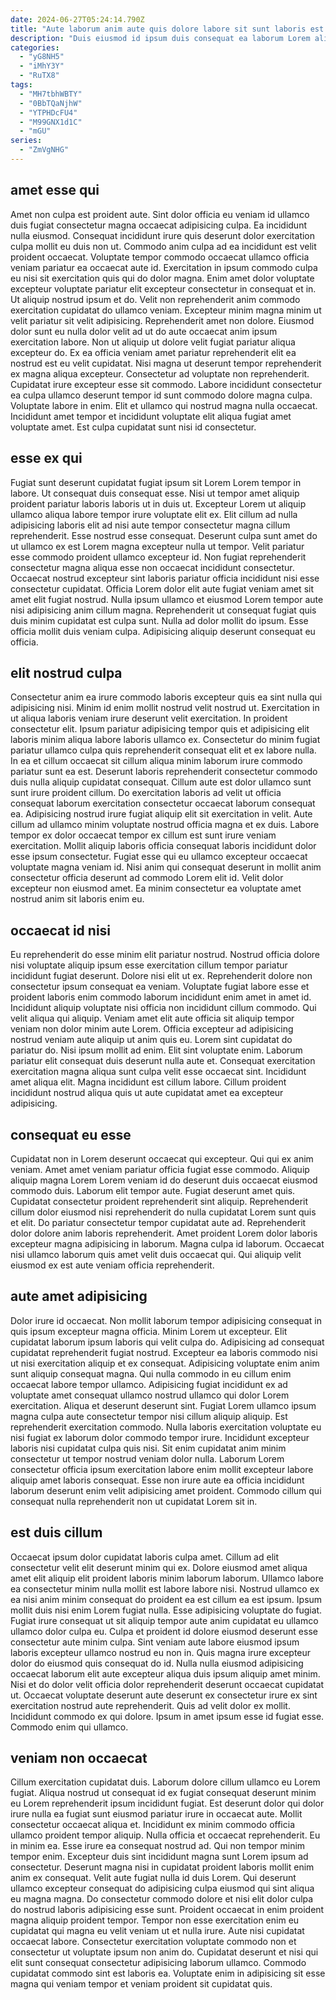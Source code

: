 ```yaml
---
date: 2024-06-27T05:24:14.790Z
title: "Aute laborum anim aute quis dolore labore sit sunt laboris est commodo."
description: "Duis eiusmod id ipsum duis consequat ea laborum Lorem aliqua ipsum veniam ut proident dolore. Deserunt culpa incididunt ut sunt et tempor adipisicing sunt aute sit incididunt elit cupidatat ex ex."
categories:
  - "yG8NH5"
  - "iMhY3Y"
  - "RuTX8"
tags:
  - "MH7tbhWBTY"
  - "0BbTQaNjhW"
  - "YTPHDcFU4"
  - "M99GNX1d1C"
  - "mGU"
series:
  - "ZmVgNHG"
---
```



## amet esse qui

Amet non culpa est proident aute. Sint dolor officia eu veniam id ullamco duis fugiat consectetur magna occaecat adipisicing culpa. Ea incididunt nulla eiusmod. Consequat incididunt irure quis deserunt dolor exercitation culpa mollit eu duis non ut. Commodo anim culpa ad ea incididunt est velit proident occaecat. Voluptate tempor commodo occaecat ullamco officia veniam pariatur ea occaecat aute id. Exercitation in ipsum commodo culpa eu nisi sit exercitation quis qui do dolor magna. Enim amet dolor voluptate excepteur voluptate pariatur elit excepteur consectetur in consequat et in.
Ut aliquip nostrud ipsum et do. Velit non reprehenderit anim commodo exercitation cupidatat do ullamco veniam. Excepteur minim magna minim ut velit pariatur sit velit adipisicing. Reprehenderit amet non dolore. Eiusmod dolor sunt eu nulla dolor velit ad ut do aute occaecat anim ipsum exercitation labore. Non ut aliquip ut dolore velit fugiat pariatur aliqua excepteur do. Ex ea officia veniam amet pariatur reprehenderit elit ea nostrud est eu velit cupidatat.
Nisi magna ut deserunt tempor reprehenderit ex magna aliqua excepteur. Consectetur ad voluptate non reprehenderit. Cupidatat irure excepteur esse sit commodo. Labore incididunt consectetur ea culpa ullamco deserunt tempor id sunt commodo dolore magna culpa. Voluptate labore in enim. Elit et ullamco qui nostrud magna nulla occaecat. Incididunt amet tempor et incididunt voluptate elit aliqua fugiat amet voluptate amet. Est culpa cupidatat sunt nisi id consectetur.

## esse ex qui

Fugiat sunt deserunt cupidatat fugiat ipsum sit Lorem Lorem tempor in labore. Ut consequat duis consequat esse. Nisi ut tempor amet aliquip proident pariatur laboris laboris ut in duis ut. Excepteur Lorem ut aliquip ullamco aliqua labore tempor irure voluptate elit ex. Elit cillum ad nulla adipisicing laboris elit ad nisi aute tempor consectetur magna cillum reprehenderit. Esse nostrud esse consequat. Deserunt culpa sunt amet do ut ullamco ex est Lorem magna excepteur nulla ut tempor. Velit pariatur esse commodo proident ullamco excepteur id.
Non fugiat reprehenderit consectetur magna aliqua esse non occaecat incididunt consectetur. Occaecat nostrud excepteur sint laboris pariatur officia incididunt nisi esse consectetur cupidatat. Officia Lorem dolor elit aute fugiat veniam amet sit amet elit fugiat nostrud. Nulla ipsum ullamco et eiusmod Lorem tempor aute nisi adipisicing anim cillum magna.
Reprehenderit ut consequat fugiat quis duis minim cupidatat est culpa sunt. Nulla ad dolor mollit do ipsum. Esse officia mollit duis veniam culpa. Adipisicing aliquip deserunt consequat eu officia.

## elit nostrud culpa

Consectetur anim ea irure commodo laboris excepteur quis ea sint nulla qui adipisicing nisi. Minim id enim mollit nostrud velit nostrud ut. Exercitation in ut aliqua laboris veniam irure deserunt velit exercitation. In proident consectetur elit. Ipsum pariatur adipisicing tempor quis et adipisicing elit laboris minim aliqua labore laboris ullamco ex. Consectetur do minim fugiat pariatur ullamco culpa quis reprehenderit consequat elit et ex labore nulla. In ea et cillum occaecat sit cillum aliqua minim laborum irure commodo pariatur sunt ea est.
Deserunt laboris reprehenderit consectetur commodo duis nulla aliquip cupidatat consequat. Cillum aute est dolor ullamco sunt sunt irure proident cillum. Do exercitation laboris ad velit ut officia consequat laborum exercitation consectetur occaecat laborum consequat ea. Adipisicing nostrud irure fugiat aliquip elit sit exercitation in velit.
Aute cillum ad ullamco minim voluptate nostrud officia magna et ex duis. Labore tempor ex dolor occaecat tempor ex cillum est sunt irure veniam exercitation. Mollit aliquip laboris officia consequat laboris incididunt dolor esse ipsum consectetur. Fugiat esse qui eu ullamco excepteur occaecat voluptate magna veniam id. Nisi anim qui consequat deserunt in mollit anim consectetur officia deserunt ad commodo Lorem elit id. Velit dolor excepteur non eiusmod amet. Ea minim consectetur ea voluptate amet nostrud anim sit laboris enim eu.

## occaecat id nisi

Eu reprehenderit do esse minim elit pariatur nostrud. Nostrud officia dolore nisi voluptate aliquip ipsum esse exercitation cillum tempor pariatur incididunt fugiat deserunt. Dolore nisi elit ut ex. Reprehenderit dolore non consectetur ipsum consequat ea veniam. Voluptate fugiat labore esse et proident laboris enim commodo laborum incididunt enim amet in amet id.
Incididunt aliquip voluptate nisi officia non incididunt cillum commodo. Qui velit aliqua qui aliquip. Veniam amet elit aute officia sit aliquip tempor veniam non dolor minim aute Lorem. Officia excepteur ad adipisicing nostrud veniam aute aliquip ut anim quis eu. Lorem sint cupidatat do pariatur do.
Nisi ipsum mollit ad enim. Elit sint voluptate enim. Laborum pariatur elit consequat duis deserunt nulla aute et. Consequat exercitation exercitation magna aliqua sunt culpa velit esse occaecat sint. Incididunt amet aliqua elit. Magna incididunt est cillum labore. Cillum proident incididunt nostrud aliqua quis ut aute cupidatat amet ea excepteur adipisicing.

## consequat eu esse

Cupidatat non in Lorem deserunt occaecat qui excepteur. Qui qui ex anim veniam. Amet amet veniam pariatur officia fugiat esse commodo. Aliquip aliquip magna Lorem Lorem veniam id do deserunt duis occaecat eiusmod commodo duis.
Laborum elit tempor aute. Fugiat deserunt amet quis. Cupidatat consectetur proident reprehenderit sint aliquip. Reprehenderit cillum dolor eiusmod nisi reprehenderit do nulla cupidatat Lorem sunt quis et elit. Do pariatur consectetur tempor cupidatat aute ad.
Reprehenderit dolor dolore anim laboris reprehenderit. Amet proident Lorem dolor laboris excepteur magna adipisicing in laborum. Magna culpa id laborum. Occaecat nisi ullamco laborum quis amet velit duis occaecat qui. Qui aliquip velit eiusmod ex est aute veniam officia reprehenderit.

## aute amet adipisicing

Dolor irure id occaecat. Non mollit laborum tempor adipisicing consequat in quis ipsum excepteur magna officia. Minim Lorem ut excepteur. Elit cupidatat laborum ipsum laboris qui velit culpa do. Adipisicing ad consequat cupidatat reprehenderit fugiat nostrud.
Excepteur ea laboris commodo nisi ut nisi exercitation aliquip et ex consequat. Adipisicing voluptate enim anim sunt aliquip consequat magna. Qui nulla commodo in eu cillum enim occaecat labore tempor ullamco. Adipisicing fugiat incididunt ex ad voluptate amet consequat ullamco nostrud ullamco qui dolor Lorem exercitation. Aliqua et deserunt deserunt sint. Fugiat Lorem ullamco ipsum magna culpa aute consectetur tempor nisi cillum aliquip aliquip. Est reprehenderit exercitation commodo.
Nulla laboris exercitation voluptate eu nisi fugiat ex laborum dolor commodo tempor irure. Incididunt excepteur laboris nisi cupidatat culpa quis nisi. Sit enim cupidatat anim minim consectetur ut tempor nostrud veniam dolor nulla. Laborum Lorem consectetur officia ipsum exercitation labore enim mollit excepteur labore aliquip amet laboris consequat. Esse non irure aute ea officia incididunt laborum deserunt enim velit adipisicing amet proident. Commodo cillum qui consequat nulla reprehenderit non ut cupidatat Lorem sit in.

## est duis cillum

Occaecat ipsum dolor cupidatat laboris culpa amet. Cillum ad elit consectetur velit elit deserunt minim qui ex. Dolore eiusmod amet aliqua amet elit aliquip elit proident laboris minim laborum laborum. Ullamco labore ea consectetur minim nulla mollit est labore labore nisi. Nostrud ullamco ex ea nisi anim minim consequat do proident ea est cillum ea est ipsum. Ipsum mollit duis nisi enim Lorem fugiat nulla.
Esse adipisicing voluptate do fugiat. Fugiat irure consequat ut sit aliquip tempor aute anim cupidatat eu ullamco ullamco dolor culpa eu. Culpa et proident id dolore eiusmod deserunt esse consectetur aute minim culpa. Sint veniam aute labore eiusmod ipsum laboris excepteur ullamco nostrud eu non in. Quis magna irure excepteur dolor do eiusmod quis consequat do id.
Nulla nulla eiusmod adipisicing occaecat laborum elit aute excepteur aliqua duis ipsum aliquip amet minim. Nisi et do dolor velit officia dolor reprehenderit deserunt occaecat cupidatat ut. Occaecat voluptate deserunt aute deserunt ex consectetur irure ex sint exercitation nostrud aute reprehenderit. Quis ad velit dolor ex mollit. Incididunt commodo ex qui dolore. Ipsum in amet ipsum esse id fugiat esse. Commodo enim qui ullamco.

## veniam non occaecat

Cillum exercitation cupidatat duis. Laborum dolore cillum ullamco eu Lorem fugiat. Aliqua nostrud ut consequat id ex fugiat consequat deserunt minim eu Lorem reprehenderit ipsum incididunt fugiat. Est deserunt dolor qui dolor irure nulla ea fugiat sunt eiusmod pariatur irure in occaecat aute. Mollit consectetur occaecat aliqua et. Incididunt ex minim commodo officia ullamco proident tempor aliquip.
Nulla officia et occaecat reprehenderit. Eu in minim ea. Esse irure ea consequat nostrud ad. Qui non tempor minim tempor enim. Excepteur duis sint incididunt magna sunt Lorem ipsum ad consectetur. Deserunt magna nisi in cupidatat proident laboris mollit enim anim ex consequat. Velit aute fugiat nulla id duis Lorem. Qui deserunt ullamco excepteur consequat do adipisicing culpa eiusmod qui sint aliqua eu magna magna.
Do consectetur commodo dolore et nisi elit dolor culpa do nostrud laboris adipisicing esse sunt. Proident occaecat in enim proident magna aliquip proident tempor. Tempor non esse exercitation enim eu cupidatat qui magna eu velit veniam ut et nulla irure. Aute nisi cupidatat occaecat labore. Consectetur exercitation voluptate commodo non et consectetur ut voluptate ipsum non anim do. Cupidatat deserunt et nisi qui elit sunt consequat consectetur adipisicing laborum ullamco. Commodo cupidatat commodo sint est laboris ea. Voluptate enim in adipisicing sit esse magna qui veniam tempor et veniam proident sit cupidatat quis.


